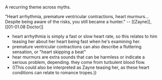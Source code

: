 A recurring theme across myths.

"Heart arrhythmia, premature ventricular contractions, heart murmurs... Despite being aware of the risks, you still became a hunter." -- [[Zayne]], [[01-01.08 Doctor]]
* heart arrhythmia is simply a fast or slow heart rate, so this relates to him teasing her about her heart being fast when he's examining her.
* premature ventricular contractions can also describe a fluttering sensation, or "heart skipping a beat"
* hear murmurs are extra sounds that can be harmless or indicate a serious problem, depending. they come from turbulent blood flow.
* ((This could also be interpreted as Zayne teasing her, as these heart conditions can relate to romance tropes.))